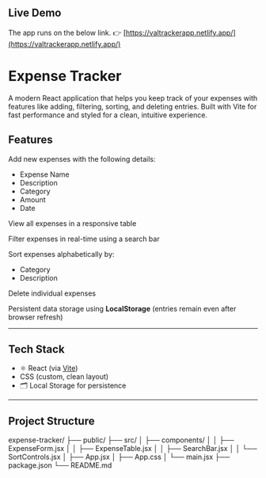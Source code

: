 ##  Live Demo
The app runs on the below link.
👉 [https://valtrackerapp.netlify.app/](https://valtrackerapp.netlify.app/)


#  Expense Tracker

A modern React application that helps you keep track of your expenses with features like adding, filtering, sorting, and deleting entries. Built with Vite for fast performance and styled for a clean, intuitive experience.


##  Features

Add new expenses with the following details:
- Expense Name
- Description
- Category
- Amount
- Date

 View all expenses in a responsive table

 Filter expenses in real-time using a search bar

 Sort expenses alphabetically by:
- Category
- Description

Delete individual expenses

 Persistent data storage using **LocalStorage** (entries remain even after browser refresh)

---

##  Tech Stack

- ⚛️ React (via [Vite](https://vitejs.dev/))
-  CSS (custom, clean layout)
- 🗂 Local Storage for persistence

---

## Project Structure

expense-tracker/ ├── public/ ├── src/ │ ├── components/ │ │ ├── ExpenseForm.jsx │ │ ├── ExpenseTable.jsx │ │ ├── SearchBar.jsx │ │ └── SortControls.jsx │ ├── App.jsx │ ├── App.css │ └── main.jsx ├── package.json └── README.md


